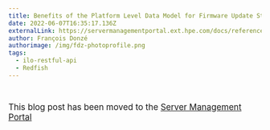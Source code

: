 ```yaml
---
title: Benefits of the Platform Level Data Model for Firmware Update Standard
date: 2022-06-07T16:35:17.136Z
externalLink: https://servermanagementportal.ext.hpe.com/docs/references_and_material/blogposts/pldm/pldm_fwupd/pldm_fwupd
author: François Donzé
authorimage: /img/fdz-photoprofile.png
tags:
  - ilo-restful-api
  - Redfish
---
```

<br>

<big>This blog post has been moved to the [Server Management Portal](https://servermanagementportal.ext.hpe.com/docs/references_and_material/blogposts/pldm/pldm_fwupd/pldm_fwupd)</big>

<br>